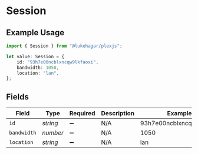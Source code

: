 # Session

## Example Usage

```typescript
import { Session } from "@lukehagar/plexjs";

let value: Session = {
    id: "93h7e00ncblxncqw9lkfaoxi",
    bandwidth: 1050,
    location: "lan",
};
```

## Fields

| Field                    | Type                     | Required                 | Description              | Example                  |
| ------------------------ | ------------------------ | ------------------------ | ------------------------ | ------------------------ |
| `id`                     | *string*                 | :heavy_minus_sign:       | N/A                      | 93h7e00ncblxncqw9lkfaoxi |
| `bandwidth`              | *number*                 | :heavy_minus_sign:       | N/A                      | 1050                     |
| `location`               | *string*                 | :heavy_minus_sign:       | N/A                      | lan                      |
